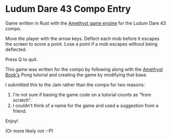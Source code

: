 # Ludum Dare 43 Compo Entry

Game written in Rust with the [Amethyst game engine](https://github.com/amethyst/amethyst/)
for the Ludum Dare 43 compo.

Move the player with the arrow keys.  Deflect each mob before it escapes the screen
to score a point.  Lose a point if a mob escapes without being deflected.

Press Q to quit.

This game was written for the compo by following along with the
[Amethyst Book's](https://www.amethyst.rs/book/latest/) Pong tutorial and creating the game by modifying that base.

I submitted this to the Jam rather than the compo for two reasons:
1. I'm not sure if basing the game code on a tutorial counts as "from scratch".
2. I couldn't think of a name for the game and used a suggestion from a friend.

Enjoy!

(Or more likely not :-P)
